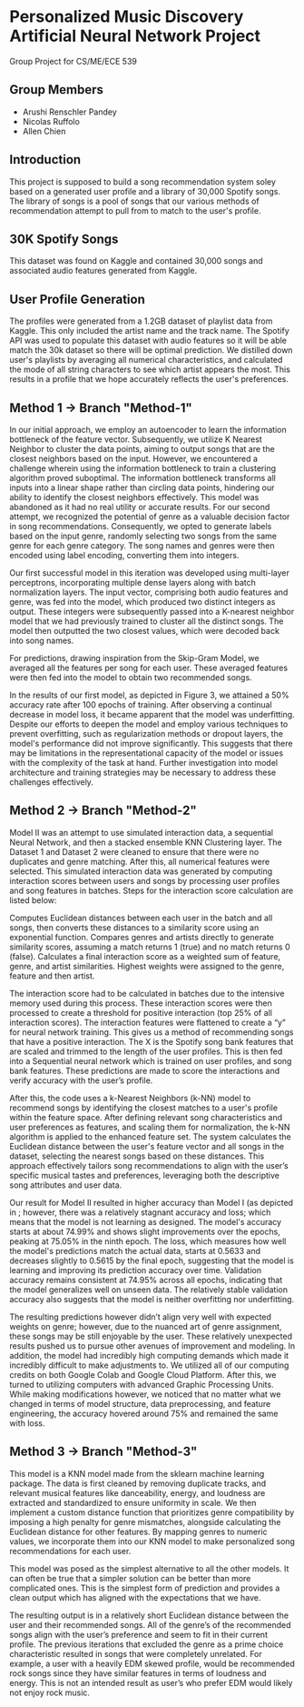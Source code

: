 # Personalized Music Discovery Artificial Neural Network Project
Group Project for CS/ME/ECE 539

## Group Members
- Arushi Renschler Pandey
- Nicolas Ruffolo
- Allen Chien

## Introduction
This project is supposed to build a song recommendation system soley based on a generated user profile and a library of 30,000 Spotify songs. The library of songs is a pool of songs that our various methods of recommendation attempt to pull from to match to the user's profile.

## 30K Spotify Songs
This dataset was found on Kaggle and contained 30,000 songs and associated audio features generated from Kaggle. 

## User Profile Generation
The profiles were generated from a 1.2GB dataset of playlist data from Kaggle. This only included the artist name and the track name. The Spotify API was used to populate this dataset with audio features so it will be able match the 30k dataset so there will be optimal prediction. We distilled down user's playlists by averaging all numerical characteristics, and calculated the mode of all string characters to see which artist appears the most. This results in a profile that we hope accurately reflects the user's preferences.

## Method 1 -> Branch "Method-1"
In our initial approach, we employ an autoencoder to learn the information bottleneck of the feature vector. Subsequently, we utilize K Nearest Neighbor to cluster the data points, aiming to output songs that are the closest neighbors based on the input. However, we encountered a challenge wherein using the information bottleneck to train a clustering algorithm proved suboptimal. The information bottleneck transforms all inputs into a linear shape rather than circling data points, hindering our ability to identify the closest neighbors effectively. This model was abandoned as it had no real utility or accurate results. For our second attempt, we recognized the potential of genre as a valuable decision factor in song recommendations. Consequently, we opted to generate labels based on the input genre, randomly selecting two songs from the same genre for each genre category. The song names and genres were then encoded using label encoding, converting them into integers. 

Our first successful model in this iteration was developed using multi-layer perceptrons, incorporating multiple dense layers along with batch normalization layers. The input vector, comprising both audio features and genre, was fed into the model, which produced two distinct integers as output. These integers were subsequently passed into a K-nearest neighbor model that we had previously trained to cluster all the distinct songs. The model then outputted the two closest values, which were decoded back into song names.

For predictions, drawing inspiration from the Skip-Gram Model, we averaged all the features per song for each user. These averaged features were then fed into the model to obtain two recommended songs.

In the results of our first model, as depicted in Figure 3, we attained a 50% accuracy rate after 100 epochs of training. After observing a continual decrease in model loss, it became apparent that the model was underfitting. Despite our efforts to deepen the model and employ various techniques to prevent overfitting, such as regularization methods or dropout layers, the model's performance did not improve significantly. This suggests that there may be limitations in the representational capacity of the model or issues with the complexity of the task at hand. Further investigation into model architecture and training strategies may be necessary to address these challenges effectively.

## Method 2 -> Branch "Method-2"
Model II was an attempt to use simulated interaction data, a sequential Neural Network, and then a stacked ensemble KNN Clustering layer. The Dataset 1 and Dataset 2 were cleaned to ensure that there were no duplicates and genre matching. After this, all numerical features were selected. This simulated interaction data was generated by computing interaction scores between users and songs by processing user profiles and song features in batches. Steps for the interaction score calculation are listed below:

Computes Euclidean distances between each user in the batch and all songs, then converts these distances to a similarity score using an exponential function.
Compares genres and artists directly to generate similarity scores, assuming a match returns 1 (true) and no match returns 0 (false).
Calculates a final interaction score as a weighted sum of feature, genre, and artist similarities. Highest weights were assigned to the genre, feature and then artist. 

The interaction score had to be calculated in batches due to the intensive memory used during this process. These interaction scores were then processed to create a threshold for positive interaction (top 25% of all interaction scores). The interaction features were flattened to create a “y” for neural network training. This gives us a method of recommending songs that have a positive interaction. The X is the Spotify song bank features that are scaled and trimmed to the length of the user profiles. This is then fed into a Sequential neural network which is trained on user profiles, and song bank features. These predictions are made to score the interactions and verify accuracy with the user’s profile. 

After this, the code uses a k-Nearest Neighbors (k-NN) model to recommend songs by identifying the closest matches to a user's profile within the feature space. After defining relevant song characteristics and user preferences as features, and scaling them for normalization, the k-NN algorithm is applied to the enhanced feature set. The system calculates the Euclidean distance between the user's feature vector and all songs in the dataset, selecting the nearest songs based on these distances. This approach effectively tailors song recommendations to align with the user’s specific musical tastes and preferences, leveraging both the descriptive song attributes and user data.

Our result for Model II resulted in higher accuracy than Model I (as depicted in ; however, there was a relatively stagnant accuracy and loss; which means that the model is not learning as designed. The model's accuracy starts at about 74.99% and shows slight improvements over the epochs, peaking at 75.05% in the ninth epoch. The loss, which measures how well the model's predictions match the actual data, starts at 0.5633 and decreases slightly to 0.5615 by the final epoch, suggesting that the model is learning and improving its prediction accuracy over time. Validation accuracy remains consistent at 74.95% across all epochs, indicating that the model generalizes well on unseen data. The relatively stable validation accuracy also suggests that the model is neither overfitting nor underfitting. 

The resulting predictions however didn’t align very well with expected weights on genre; however, due to the nuanced art of genre assignment, these songs may be still enjoyable by the user. These relatively unexpected results pushed us to pursue other avenues of improvement and modeling. In addition, the model had incredibly high computing demands which made it incredibly difficult to make adjustments to. We utilized all of our computing credits on both Google Colab and Google Cloud Platform. After this, we turned to utilizing computers with advanced Graphic Processing Units. While making modifications however, we noticed that no matter what we changed in terms of model structure, data preprocessing, and feature engineering, the accuracy hovered around 75% and remained the same with loss. 

## Method 3 -> Branch "Method-3"
This model is a KNN model made from the sklearn machine learning package. The data is first cleaned by removing duplicate tracks, and relevant musical features like danceability, energy, and loudness are extracted and standardized to ensure uniformity in scale. We then implement a custom distance function that prioritizes genre compatibility by imposing a high penalty for genre mismatches, alongside calculating the Euclidean distance for other features. By mapping genres to numeric values, we incorporate them into our KNN model to make personalized song recommendations for each user. 

This model was posed as the simplest alternative to all the other models. It can often be true that a simpler solution can be better than more complicated ones. This is the simplest form of prediction and provides a clean output which has aligned with the expectations that we have. 

The resulting output is in a relatively short Euclidean distance between the user and their recommended songs. All of the genre’s of the recommended songs align with the user’s preference and seem to fit in their current profile. The previous iterations that excluded the genre as a prime choice characteristic resulted in songs that were completely unrelated. For example, a user with a heavily EDM skewed profile, would be recommended rock songs since they have similar features in terms of loudness and energy. This is not an intended result as user’s who prefer EDM would likely not enjoy rock music. 
